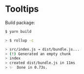 # Tooltips


Build package:

```zsh
$ yarn build

> $ rollup -c

> src/index.js → dist/bundle.js...
> (!) Generated an empty chunk
> index
> created dist/bundle.js in 11ms
> ✨  Done in 0.73s.
```
